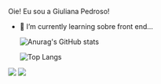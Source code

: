 Oie!
Eu sou a Giuliana Pedroso!

- 🌱 I’m currently learning sobre front end...
  

  ![Anurag's GitHub stats](https://github-readme-stats.vercel.app/api?username=giulianapedroso&show_icons=true&theme=radical)

   ![Top Langs](https://github-readme-stats.vercel.app/api/top-langs/?username=giulianapedroso&hide_progress=dark)
  
<div> 
  <a href="https://instagram.com/giulianapedroso" target="_blank"><img src="https://img.shields.io/badge/-Instagram-%23E4405F?style=for-the-badge&logo=instagram&logoColor=white" target="_blank"></a>
  <a href="https://www.linkedin.com/in/giuliana-pedroso-28b068234/" target="_blank"><img src="https://img.shields.io/badge/-LinkedIn-%230077B5?style=for-the-badge&logo=linkedin&logoColor=white" target="_blank"></a> 

</div>
